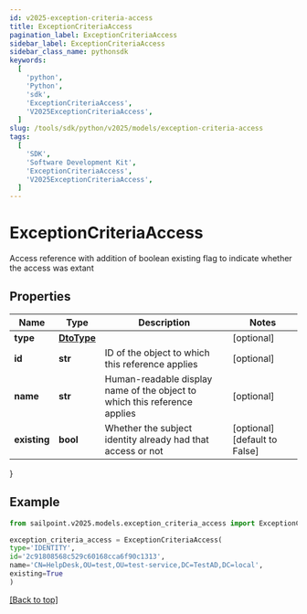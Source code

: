 ```yaml
---
id: v2025-exception-criteria-access
title: ExceptionCriteriaAccess
pagination_label: ExceptionCriteriaAccess
sidebar_label: ExceptionCriteriaAccess
sidebar_class_name: pythonsdk
keywords:
  [
    'python',
    'Python',
    'sdk',
    'ExceptionCriteriaAccess',
    'V2025ExceptionCriteriaAccess',
  ]
slug: /tools/sdk/python/v2025/models/exception-criteria-access
tags:
  [
    'SDK',
    'Software Development Kit',
    'ExceptionCriteriaAccess',
    'V2025ExceptionCriteriaAccess',
  ]
---
```


# ExceptionCriteriaAccess

Access reference with addition of boolean existing flag to indicate whether the access was extant

## Properties

| Name | Type | Description | Notes |
| --- | --- | --- | --- |
| **type** | [**DtoType**](dto-type) |  | [optional] |
| **id** | **str** | ID of the object to which this reference applies | [optional] |
| **name** | **str** | Human-readable display name of the object to which this reference applies | [optional] |
| **existing** | **bool** | Whether the subject identity already had that access or not | [optional] [default to False] |

}

## Example

```python
from sailpoint.v2025.models.exception_criteria_access import ExceptionCriteriaAccess

exception_criteria_access = ExceptionCriteriaAccess(
type='IDENTITY',
id='2c91808568c529c60168cca6f90c1313',
name='CN=HelpDesk,OU=test,OU=test-service,DC=TestAD,DC=local',
existing=True
)

```

[[Back to top]](#)

